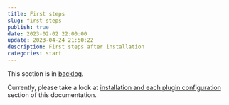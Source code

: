```yaml
---
title: First steps
slug: first-steps
publish: true
date: 2023-02-02 22:00:00
update: 2023-04-24 21:50:22
description: First steps after installation
categories: start
---
```


This section is in [backlog](../07_dev/other/02_backlog.md).

Currently, please take a look at [installation and each plugin configuration](../03_setup/01_installation.md) section of this documentation.

